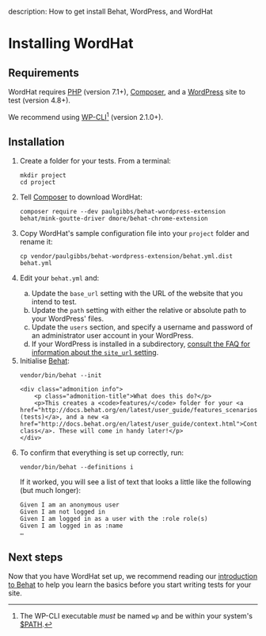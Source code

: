 description: How to get install Behat, WordPress, and WordHat
# Installing WordHat

## Requirements

WordHat requires [PHP](https://php.net/) (version 7.1+), [Composer](https://getcomposer.org/), and a [WordPress](https://wordpress.org/) site to test (version 4.8+).

We recommend using [WP-CLI](https://wp-cli.org/)[^1] \(version 2.1.0+).


## Installation

<ol>

<li>Create a folder for your tests. From a terminal:
    <pre><code>mkdir project
cd project</code></pre>
</li>

<li>Tell <a href="https://getcomposer.org/">Composer</a> to download WordHat:
    <pre><code>composer require --dev paulgibbs/behat-wordpress-extension behat/mink-goutte-driver dmore/behat-chrome-extension</code></pre>
</li>

<li>Copy WordHat's sample configuration file into your <code>project</code> folder and rename it:
    <pre><code>cp vendor/paulgibbs/behat-wordpress-extension/behat.yml.dist behat.yml</code></pre>
</li>

<li><p>Edit your <code>behat.yml</code> and: <ul style="list-style-type: lower-alpha"><li>Update the <code>base_url</code> setting with the URL of the website that you intend to test.</li>
<li>Update the <code>path</code> setting with either the relative or absolute path to your WordPress' files.</li>
<li>Update the <code>users</code> section, and specify a username and password of an administrator user account in your WordPress.</li>
<li>If your WordPress is installed in a subdirectory, <a href="/recipes/faq/index.html#wordpress">consult the FAQ for information about the <code>site_url</code> setting</a>.</li></ul>
</li>

<li>Initialise <a href="http://behat.org">Behat</a>:
    <pre><code>vendor/bin/behat --init</code></pre>

    <div class="admonition info">
        <p class="admonition-title">What does this do?</p>
        <p>This creates a <code>features/</code> folder for your <a href="http://docs.behat.org/en/latest/user_guide/features_scenarios.html#features">Features (tests)</a>, and a new <a href="http://docs.behat.org/en/latest/user_guide/context.html">Context class</a>. These will come in handy later!</p>
    </div>
</li>

<li>To confirm that everything is set up correctly, run:
    <pre><code>vendor/bin/behat --definitions i</code></pre>
    If it worked, you will see a list of text that looks a little like the following (but much longer):
    <pre><code>Given I am an anonymous user
Given I am not logged in
Given I am logged in as a user with the :role role(s)
Given I am logged in as :name
&hellip;</pre></code>
</li>

</ol>


## Next steps

Now that you have WordHat set up, we recommend reading our [introduction to Behat](behat-intro.md) to help you learn the basics before you start writing tests for your site.


[^1]:
    The WP-CLI executable *must* be named `wp` and be within your system's <a href="https://en.wikipedia.org/wiki/PATH_(variable)" id="WP-CLI">$PATH</a>.
